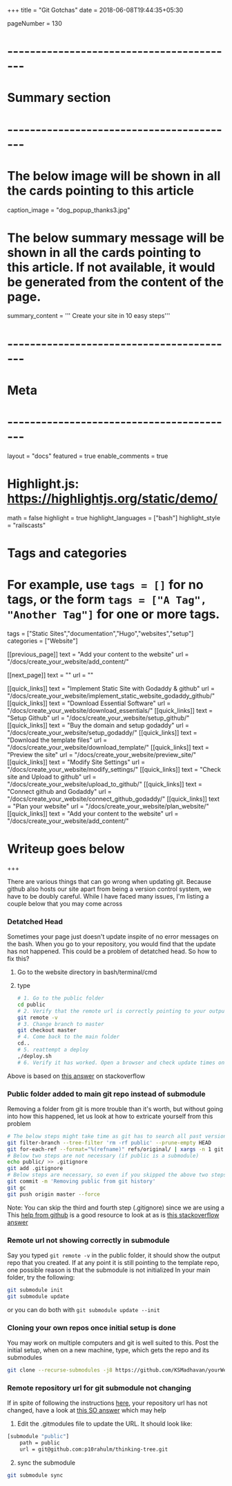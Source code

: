 +++
title = "Git Gotchas"
date = 2018-06-08T19:44:35+05:30

pageNumber = 130
# -----------------------------------------
# Summary section
# -----------------------------------------
# The below image will be shown in all the cards pointing to this article
caption_image = "dog_popup_thanks3.jpg"
# The below summary message will be shown in all the cards pointing to this article. If not available, it would be generated from the content of the page.
summary_content = '''
Create your site in 10 easy steps'''
# -----------------------------------------
# Meta
# -----------------------------------------
layout = "docs"
featured = true
enable_comments = true

# Highlight.js: https://highlightjs.org/static/demo/
math = false
highlight = true
highlight_languages = ["bash"]
highlight_style = "railscasts"

# Tags and categories
# For example, use `tags = []` for no tags, or the form `tags = ["A Tag", "Another Tag"]` for one or more tags.
tags = ["Static Sites","documentation","Hugo","websites","setup"]
categories = ["Website"]

[[previous_page]]
text = "Add your content to the website"
url = "/docs/create_your_website/add_content/"

[[next_page]]
text = ""
url = ""

[[quick_links]]
text = "Implement Static Site with Godaddy & github"
url = "/docs/create_your_website/implement_static_website_godaddy_github/"
[[quick_links]]
text = "Download Essential Software"
url = "/docs/create_your_website/download_essentials/"
[[quick_links]]
text = "Setup Github"
url = "/docs/create_your_website/setup_github/"
[[quick_links]]
text = "Buy the domain and setup godaddy"
url = "/docs/create_your_website/setup_godaddy/"
[[quick_links]]
text = "Download the template files"
url = "/docs/create_your_website/download_template/"
[[quick_links]]
text = "Preview the site"
url = "/docs/create_your_website/preview_site/"
[[quick_links]]
text = "Modify Site Settings"
url = "/docs/create_your_website/modify_settings/"
[[quick_links]]
text = "Check site and Upload to github"
url = "/docs/create_your_website/upload_to_github/"
[[quick_links]]
text = "Connect github and Godaddy"
url = "/docs/create_your_website/connect_github_godaddy/"
[[quick_links]]
text = "Plan your website"
url = "/docs/create_your_website/plan_website/"
[[quick_links]]
text = "Add your content to the website"
url = "/docs/create_your_website/add_content/"


# Writeup goes below
+++

There are various things that can go wrong when updating git. Because github also hosts our site apart from being a version control system, we have to be doubly careful. While I have faced many issues, I'm listing a couple below that you may come across

### Detatched Head

Sometimes your page just doesn't update inspite of no error messages on the bash. When you go to your repository, you would find that the update has not happened. This could be a problem of detatched head. So how to fix this?

1. Go to the website directory in bash/terminal/cmd
2. type

    ``` bash
    # 1. Go to the public folder
    cd public
    # 2. Verify that the remote url is correctly pointing to your output folder
    git remote -v
    # 3. Change branch to master
    git checkout master
    # 4. Come back to the main folder
    cd..
    # 5. reattempt a deploy
    ,/deploy.sh
    # 6. Verify it has worked. Open a browser and check update times on your github repository at https://github.com/yourusername/yourblogname
    ```
Above is based on [this answer](https://stackoverflow.com/questions/10228760/fix-a-git-detached-head) on stackoverflow

### Public folder added to main git repo instead of submodule

Removing a folder from git is more trouble than it's worth, but without going into how this happened, let us look at how to extricate yourself from this problem

```bash
# The below steps might take time as git has to search all past versions to find the 'public' directory
git filter-branch --tree-filter 'rm -rf public' --prune-empty HEAD
git for-each-ref --format="%(refname)" refs/original/ | xargs -n 1 git update-ref -d
# Below two steps are not necessary (if public is a submodule)
echo public/ >> .gitignore
git add .gitignore
# Below steps are necessary, so even if you skipped the above two steps continue here
git commit -m 'Removing public from git history'
git gc
git push origin master --force
```

Note: You can skip the third and fourth step (.gitignore) since we are using a
This [help from github](https://help.github.com/articles/removing-sensitive-data-from-a-repository/) is a good resource to look at as is [this stackoverflow answer](https://stackoverflow.com/questions/10067848/remove-folder-and-its-contents-from-git-githubs-history)

### Remote url not showing correctly in submodule

Say you typed `git remote -v` in the public folder, it should show the output repo that you created. If at any point it is still pointing to the template repo, one possible reason is that the submodule is not initialized
In your main folder, try the following:

```bash
git submodule init
git submodule update
```
or you can do both with `git submodule update --init`

### Cloning your own repos once initial setup is done

You may work on multiple computers and git is well suited to this. Post the initial setup, when on a new machine, type, which gets the repo and its submodules

```bash
git clone --recurse-submodules -j8 https://github.com/KSMadhavan/yourWebsite.git
```

### Remote repository url for git submodule not changing

If in spite of following the instructions [here](/docs/create_your_website/download_template/), your repository url has not changed, have a look at [this SO answer](https://stackoverflow.com/questions/913701/how-to-change-the-remote-repository-for-a-git-submodule/914090) which may help

1. Edit the .gitmodules file to update the URL. It should look like:

```bash
[submodule "public"]
    path = public
    url = git@github.com:p10rahulm/thinking-tree.git
```
2. sync the submodule

```bash
git submodule sync
```


